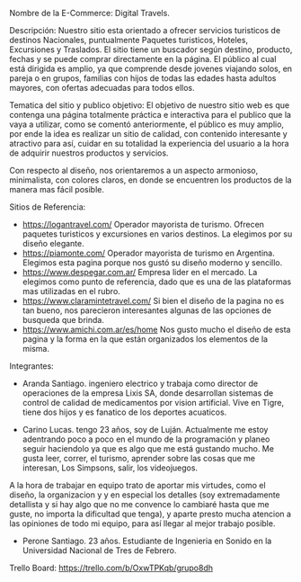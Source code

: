 Nombre de la E-Commerce: Digital Travels.

Descripción:
Nuestro sitio esta orientado a ofrecer servicios turisticos de destinos Nacionales, puntualmente Paquetes turisticos, Hoteles, Excursiones y Traslados. El sitio tiene un buscador según destino, producto, fechas y se puede comprar directamente en la página. El público al cual está dirigida es amplio, ya que comprende desde jovenes viajando solos, en pareja o en grupos, familias con hijos de todas las edades hasta adultos mayores, con ofertas adecuadas para todos ellos.

Tematica del sitio y publico objetivo:
El objetivo de nuestro sitio web es que contenga una página totalmente práctica e interactiva para el publico que la vaya a utilizar, como se comentó anteriormente, el público es muy amplio, por ende la idea es realizar un sitio de calidad, con contenido interesante y atractivo para así, cuidar en su totalidad la experiencia del usuario a la hora de adquirir nuestros productos y servicios.

Con respecto al diseño, nos orientaremos a un aspecto armonioso, minimalista, con colores claros, en donde se encuentren los productos de la manera mas fácil posible.

Sitios de Referencia:

- https://logantravel.com/
    Operador mayorista de turismo. Ofrecen paquetes turisticos y excursiones en varios destinos. La elegimos por su diseño elegante.
- https://piamonte.com/
    Operador mayorista de turismo en Argentina. Elegimos esta pagina porque nos gustó su diseño moderno y sencillo. 
- https://www.despegar.com.ar/
    Empresa lider en el mercado. La elegimos como punto de referencia, dado que es una de las plataformas mas utilizadas en el rubro. 
- https://www.claramintetravel.com/
    Si bien el diseño de la pagina no es tan bueno, nos parecieron interesantes algunas de las opciones de busqueda que brinda.
- https://www.amichi.com.ar/es/home
    Nos gusto mucho el diseño de esta pagina y la forma en la que están organizados los elementos de la misma.

Integrantes:

- Aranda Santiago. ingeniero electrico y trabaja como director de operaciones de la empresa Lixis SA, donde desarrollan sistemas de control de calidad de medicamentos por vision artificial. Vive en Tigre, tiene dos hijos y es fanatico de los deportes acuaticos.

- Carino Lucas. tengo 23 años, soy de Luján. Actualmente me estoy adentrando poco a poco en el mundo de la programación y planeo seguir haciendolo ya que es algo que me está gustando mucho. Me gusta leer, correr, el turismo, aprender sobre las cosas que me interesan, Los Simpsons, salir, los videojuegos.

A la hora de trabajar en equipo trato de aportar mis virtudes, como el diseño, la organizacion y y en especial los detalles (soy extremadamente detallista y si hay algo que no me convence lo cambiaré hasta que me guste, no importa la dificultad que tenga), y aparte presto mucha atencion a las opiniones de todo mi equipo, para así llegar al mejor trabajo posible.

- Perone Santiago. 23 años. Estudiante de Ingenieria en Sonido en la Universidad Nacional de Tres de Febrero. 

Trello Board:
    https://trello.com/b/OxwTPKqb/grupo8dh
